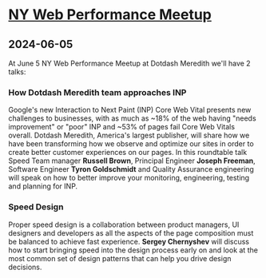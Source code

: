 # [NY Web Performance Meetup](https://www.meetup.com/web-performance-ny/events/300790997/)

## 2024-06-05

At June 5 NY Web Performance Meetup at Dotdash Meredith we'll have 2 talks:

### How Dotdash Meredith team approaches INP
Google's new Interaction to Next Paint (INP) Core Web Vital presents new challenges to businesses, with as much as ~18% of the web having "needs improvement" or "poor" INP and ~53% of pages fail Core Web Vitals overall.
Dotdash Meredith, America's largest publisher, will share how we have been transforming how we observe and optimize our sites in order to create better customer experiences on our pages.
In this roundtable talk Speed Team manager **Russell Brown**, Principal Engineer **Joseph Freeman**, Software Engineer **Tyron Goldschmidt** and Quality Assurance engineering will speak on how to better improve your monitoring, engineering, testing and planning for INP.

### Speed Design
Proper speed design is a collaboration between product managers, UI designers and developers as all the aspects of the page composition must be balanced to achieve fast experience.
**Sergey Chernyshev** will discuss how to start bringing speed into the design process early on and look at the most common set of design patterns that can help you drive design decisions.
